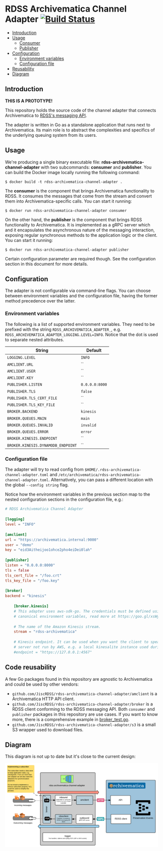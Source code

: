 # RDSS Archivematica Channel Adapter [![Build Status](https://travis-ci.com/JiscRDSS/rdss-archivematica-channel-adapter.svg?token=XEKi3UuVjsxnJD1KeZsi&branch=master)](https://travis-ci.com/JiscRDSS/rdss-archivematica-channel-adapter)

- [Introduction](#introduction)
- [Usage](#usage)
  - [Consumer](#consumer)
  - [Publisher](#publisher)
- [Configuration](#configuration)
  - [Environment variables](#environment-variables)
  - [Configuration file](#configuration-file)
- [Reusability](#reusability)
- [Diagram](#diagram)

## Introduction

**THIS IS A PROTOTYPE!**

This repository holds the source code of the channel adapter that connects Archivematica to [RDSS's messaging API](https://github.com/JiscRDSS/rdss-message-api-docs).

The adapter is written in Go as a standalone application that runs next to Archivematica. Its main role is to abstract the complexities and specifics of the underlying queuing system from its users.

## Usage

We're producing a single binary executable file: **rdss-archivematica-channel-adapter** with two subcommands: **consumer** and **publisher**. You can build the Docker image locally running the following command:

    $ docker build -t rdss-archivematica-channel-adapter .

The **consumer** is the component that brings Archivematica functionality to RDSS. It consumes the messages that come from the stream and convert them into Archivematica-specific calls. You can start it running:

    $ docker run rdss-archivematica-channel-adapter consumer

On the other hand,  the **publisher** is the component that brings RDSS functionality to Archivematica. It is implemented as a gRPC server which and it encapsulates the asynchronous nature of the messaging interaction, exposing regular synchronous methods to the application logic or the client. You can start it running:

    $ docker run rdss-archivematica-channel-adapter publisher

Certain configuration parameter are required though. See the configuration section in this document for more details.

## Configuration

The adapter is not configurable via command-line flags. You can choose between environment variables and the configuration file, having the former method precedence over the latter.

### Environment variables

The following is a list of supported environment variables. They need to be prefixed with the string `RDSS_ARCHIVEMATICA_ADAPTER_`, e.g. `RDSS_ARCHIVEMATICA_ADAPTER_LOGGING.LEVEL=INFO`. Notice that the dot is used to separate nested attributes.

| String                             | Default              |
| ---------------------------------- | -------------------- |
| `LOGGING.LEVEL`                    | `INFO`               |
| `AMCLIENT.URL`                     | ``                   |
| `AMCLIENT.USER`                    | ``                   |
| `AMCLIENT.KEY`                     | ``                   |
| `PUBLISHER.LISTEN`                 | `0.0.0.0:8000`       |
| `PUBLISHER.TLS`                    | `false`              |
| `PUBLISHER.TLS_CERT_FILE`          | ``                   |
| `PUBLISHER.TLS_KEY_FILE`           | ``                   |
| `BROKER.BACKEND`                   | `kinesis`            |
| `BROKER.QUEUES.MAIN`               | `main`               |
| `BROKER.QUEUES.INVALID`            | `invalid`            |
| `BROKER.QUEUES.ERROR`              | `error`              |
| `BROKER.KINESIS.ENDPOINT`          | ``                   |
| `BROKER.KINESIS.DYNAMODB_ENDPOINT` | ``                   |

### Configuration file

The adapter will try to read config from `$HOME/.rdss-archivematica-channel-adapter.toml` and `/etc/archivematica/rdss-archivematica-channel-adapter.toml`. Alternatively, you can pass a different location with the global `--config string` flag.

Notice how the environment variables in the previous section map to the nested configuration sections in the configuration file, e.g.:

```toml
# RDSS Archivematica Channel Adapter

[logging]
level = "INFO"

[amclient]
url = "https://archivematica.internal:9000"
user = "demo"
key = "eid3Aitheijoo1ohce2pho4eiDei0lah"

[publisher]
listen = "0.0.0.0:8000"
tls = false
tls_cert_file = "/foo.crt"
tls_key_file = "/foo.key"

[broker]
backend = "kinesis"

    [broker.kinesis]
    # This adapter uses aws-sdk-go. The credentials must be defined using the
    # canonical environment variables, read more at https://goo.gl/xsWyS9.

    # The name of the Amazon Kinesis stream.
    stream = "rdss-archivematica"

    # Kinesis endpoint. It can be used when you want the client to speak to a
    # server not run by AWS, e.g. a local kinesalite instance used during testing.
    #endpoint = "https://127.0.0.1:4567"
```

## Code reusability

A few Go packages found in this repository are agnostic to Archivematica and could be used by other vendors:

- `github.com/JiscRDSS/rdss-archivematica-channel-adapter/amclient` is a Archivematica HTTP API client.
- `github.com/JiscRDSS/rdss-archivematica-channel-adapter/broker` is a RDSS client conforming to the RDSS messaging API. Both `consumer` and `publisher` packages in this repository are use cases. If you want to know more, there is a comprehensive example in [broker_test.go](broker/broker_test.go).
- `github.com/JiscRDSS/rdss-archivematica-channel-adapter/s3` is a small S3 wrapper used to download files.

## Diagram

This diagram is not up to date but it's close to the current design:

![RDSS Archivematica Channel Adapter Diagram](hack/diagram.png)
